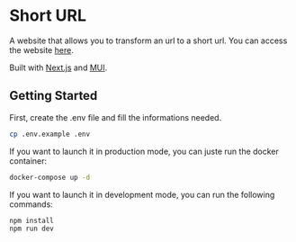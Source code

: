 # Short URL

A website that allows you to transform an url to a short url. You can access the website [here](https://bitly.mazettt.fr/).

Built with [Next.js](https://nextjs.org/) and [MUI](https://mui.com/).

## Getting Started

First, create the .env file and fill the informations needed.

```bash
cp .env.example .env
```

If you want to launch it in production mode, you can juste run the docker container:

```bash
docker-compose up -d
```

If you want to launch it in development mode, you can run the following commands:

```bash
npm install
npm run dev
```
